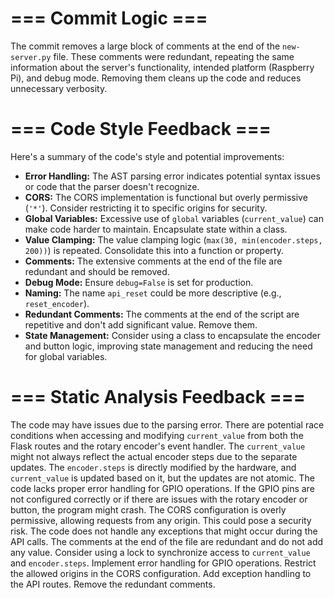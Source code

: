 
# === Commit Logic ===
The commit removes a large block of comments at the end of the `new-server.py` file. These comments were redundant, repeating the same information about the server's functionality, intended platform (Raspberry Pi), and debug mode. Removing them cleans up the code and reduces unnecessary verbosity.

# === Code Style Feedback ===
Here's a summary of the code's style and potential improvements:

*   **Error Handling:** The AST parsing error indicates potential syntax issues or code that the parser doesn't recognize.
*   **CORS:** The CORS implementation is functional but overly permissive (`'*'`). Consider restricting it to specific origins for security.
*   **Global Variables:** Excessive use of `global` variables (`current_value`) can make code harder to maintain. Encapsulate state within a class.
*   **Value Clamping:** The value clamping logic (`max(30, min(encoder.steps, 200))`) is repeated. Consolidate this into a function or property.
*   **Comments:** The extensive comments at the end of the file are redundant and should be removed.
*   **Debug Mode:** Ensure `debug=False` is set for production.
*   **Naming:** The name `api_reset` could be more descriptive (e.g., `reset_encoder`).
*   **Redundant Comments:** The comments at the end of the script are repetitive and don't add significant value. Remove them.
*   **State Management:** Consider using a class to encapsulate the encoder and button logic, improving state management and reducing the need for global variables.

# === Static Analysis Feedback ===
The code may have issues due to the parsing error. There are potential race conditions when accessing and modifying `current_value` from both the Flask routes and the rotary encoder's event handler. The `current_value` might not always reflect the actual encoder steps due to the separate updates. The `encoder.steps` is directly modified by the hardware, and `current_value` is updated based on it, but the updates are not atomic. The code lacks proper error handling for GPIO operations. If the GPIO pins are not configured correctly or if there are issues with the rotary encoder or button, the program might crash. The CORS configuration is overly permissive, allowing requests from any origin. This could pose a security risk. The code does not handle any exceptions that might occur during the API calls. The comments at the end of the file are redundant and do not add any value.
Consider using a lock to synchronize access to `current_value` and `encoder.steps`. Implement error handling for GPIO operations. Restrict the allowed origins in the CORS configuration. Add exception handling to the API routes. Remove the redundant comments.
